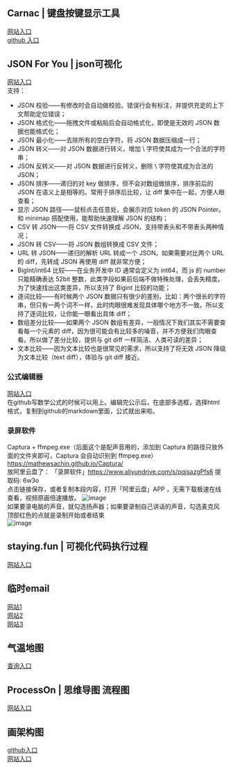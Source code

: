 #
## Carnac | 键盘按键显示工具
[网站入口](http://code52.org/carnac/)   
[github 入口](https://github.com/Code52/carnac/releases/download/2.3.13/Setup.exe)

## JSON For You | json可视化
[网站入口](https://json4u.cn/)  
支持：  
- JSON 校验——有修改时会自动做校验。错误行会有标注，并提供充足的上下文帮助定位错误；
- JSON 格式化——拖拽文件或粘贴后会自动格式化，即使是无效的 JSON 数据也能格式化；
- JSON 最小化——去除所有的空白字符，将 JSON 数据压缩成一行；
- JSON 转义——对 JSON 数据进行转义，增加 \ 字符使其成为一个合法的字符串；
- JSON 反转义——对 JSON 数据进行反转义，删除 \ 字符使其成为合法的 JSON；
- JSON 排序——递归的对 key 做排序，但不会对数组做排序，排序前后的 JSON 在语义上是相等的。常用于排序后比较，让 diff 集中在一起，方便人眼查看；
- 显示 JSON 路径——鼠标点击任意处，会展示对应 token 的 JSON Pointer。和 minimap 搭配使用，能帮助快速理解 JSON 的结构；
- CSV 转 JSON——将 CSV 文件转换成 JSON，支持带表头和不带表头两种情况；
- JSON 转 CSV——将 JSON 数组转换成 CSV 文件；
- URL 转 JSON——递归的解析 URL 转成一个 JSON。如果需要对比两个 URL 的 diff，先转成 JSON 再使用 diff 就非常方便；
- BigInt/int64 比较——在业务开发中 ID 通常会定义为 int64，而 js 的 number 只能精确表达 52bit 整数，此类字段如果前后端不做特殊处理，会丢失精度。为了快速找出这类差异，所以支持了 Bigint 比较的功能；
- 逐词比较——有时候两个 JSON 数据只有很少的差别，比如：两个很长的字符串，但只有一两个词不一样，此时肉眼很难发现具体哪个地方不一致。所以支持了逐词比较，让你能一眼看出具体 diff；
- 数组差分比较——如果两个 JSON 数组有差异，一般情况下我们其实不需要查看每一个元素的 diff，因为很可能会有比较多的噪音，并不方便我们肉眼查看。所以做了差分比较，提供与 git diff 一样简洁、人类可读的差异；
- 文本比较——因为文本比较也是很常见的需求，所以支持了将无效 JSON 降级为文本比较（text diff），体验与 git diff 接近。

### 公式编辑器
[网站入口](https://www.codecogs.com/latex/eqneditor.php)  
在github写数学公式的时候可以用上。编辑完公示后，在底部多选框，选择html格式，复制到github的markdown里面，公式就出来啦。   

### 录屏软件
Captura + ffmpeg.exe（后面这个是配声音用的，添加到 Captura 的路径只放外面的文件夹即可，Captura 会自动识别到 ffmpeg.exe）  
https://mathewsachin.github.io/Captura/    
放阿里云盘了：  「录屏软件」https://www.aliyundrive.com/s/pqjsazgPfs6 提取码: 6w3o    
点击链接保存，或者复制本段内容，打开「阿里云盘」APP ，无需下载极速在线查看，视频原画倍速播放。
![image](https://user-images.githubusercontent.com/32427537/155875579-a83bddc1-140d-48b5-9b32-8b65d4546115.png)    
如果要录电脑的声音，就勾选扬声器；如果要录制自己讲话的声音，勾选麦克风    
顶部红色的点就是录制开始或者结束    
![image](https://user-images.githubusercontent.com/32427537/155875652-97c392ce-1e32-4b2e-acc4-f813949f561c.png)    

## staying.fun | 可视化代码执行过程
[网站入口](https://staying.fun/zh)

## 临时email
[网站1](https://www.emailtick.com/zh)  
[网站2](https://www.guerrillamail.com/)  
[网站3](https://temp-mail.org/zh/)  

## 气温地图
[查询入口](https://zoom.earth/maps/temperature/)  

## ProcessOn | 思维导图 流程图
[网站入口](https://www.processon.com/)

## 画架构图
[github入口](https://github.com/stan-smith/FossFLOW)  
[网站入口](https://stan-smith.github.io/FossFLOW/)  
